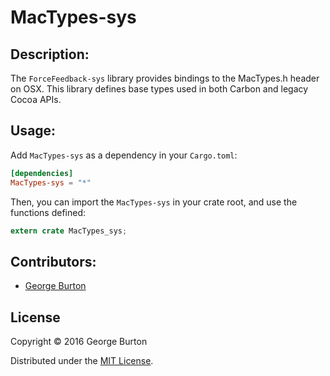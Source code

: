 # MacTypes-sys

## Description:

 The `ForceFeedback-sys` library provides bindings to the MacTypes.h header on OSX.
This library defines base types used in both Carbon and legacy Cocoa APIs.

## Usage:

Add `MacTypes-sys` as a dependency in your `Cargo.toml`:

```toml
[dependencies]
MacTypes-sys = "*"
```

Then, you can import the `MacTypes-sys` in your crate root, and use the functions defined:

```rust
extern crate MacTypes_sys;
```

## Contributors:

- [George Burton](https://github.com/burtonageo)

## License
Copyright © 2016 George Burton

Distributed under the [MIT License](License.md).
